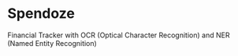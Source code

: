 # Spendoze
Financial Tracker with OCR (Optical Character Recognition) and NER (Named Entity Recognition)
